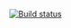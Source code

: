 [![Build status](https://ci.appveyor.com/api/projects/status/sl7esyadlt6yqmlm?svg=true)](https://ci.appveyor.com/project/patvit/ci-template-destructuring)
